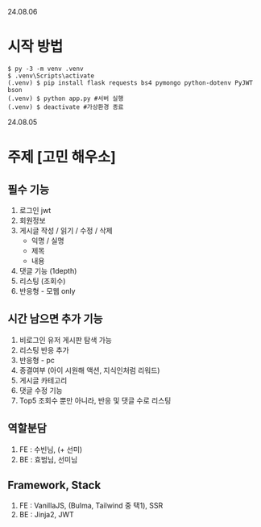 24.08.06

# 시작 방법

```
$ py -3 -m venv .venv
$ .venv\Scripts\activate
(.venv) $ pip install flask requests bs4 pymongo python-dotenv PyJWT bson
(.venv) $ python app.py #서버 실행
(.venv) $ deactivate #가상환경 종료

```

24.08.05

# 주제 [고민 해우소]

## 필수 기능

1. 로그인 jwt
2. 회원정보
3. 게시글 작성 / 읽기 / 수정 / 삭제
   - 익명 / 실명
   - 제목
   - 내용
4. 댓글 기능 (1depth)
5. 리스팅 (조회수)
6. 반응형 - 모웹 only

## 시간 남으면 추가 기능

1. 비로그인 유저 게시판 탐색 가능
2. 리스팅 반응 추가
3. 반응형 - pc
4. 종결여부 (아이 시원해 액션, 지식인처럼 리워드)
5. 게시글 카테고리
6. 댓글 수정 기능
7. Top5 조회수 뿐만 아니라, 반응 및 댓글 수로 리스팅

## 역할분담

1. FE : 수빈님, (+ 선미)
2. BE : 효범님, 선미님

## Framework, Stack

1. FE : VanillaJS, (Bulma, Tailwind 중 택1), SSR
2. BE : Jinja2, JWT
